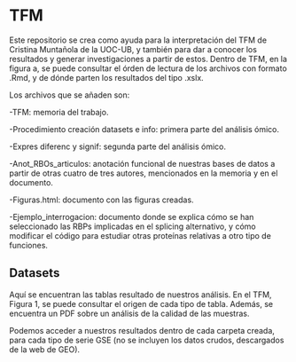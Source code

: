 # TFM

Este repositorio se crea como ayuda para la interpretación del TFM de Cristina Muntañola de la UOC-UB, y también para dar a conocer los resultados y generar investigaciones a partir de estos. Dentro de TFM, en la figura a, se puede consultar el órden de lectura de los archivos con formato .Rmd, y de dónde parten los resultados del tipo .xslx.

Los archivos que se añaden son:

-TFM: memoria del trabajo.

-Procedimiento creación datasets e info: primera parte del análisis ómico.

-Expres diferenc y signif: segunda parte del análisis ómico.

-Anot_RBOs_articulos: anotación funcional de nuestras bases de datos a partir de otras cuatro de tres autores, mencionados en la memoria y en el documento.

-Figuras.html: documento con las figuras creadas.

-Ejemplo_interrogacion: documento donde se explica cómo se han seleccionado las RBPs implicadas en el splicing alternativo, y cómo modificar el código para estudiar otras proteínas relativas a otro tipo de funciones.



## Datasets

Aquí se encuentran las tablas resultado de nuestros análisis. En el TFM, Figura 1, se puede consultar el origen de cada tipo de tabla. Además, se encuentra un PDF sobre un análisis de la calidad de las muestras.


Podemos acceder a nuestros resultados dentro de cada carpeta creada, para cada tipo de serie GSE (no se incluyen los datos crudos, descargados de la web de GEO). 
